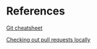 # References

[Git cheatsheet](https://gist.github.com/LeCoupa/122b12050f5fb267e75f)

[Checking out pull requests locally](https://help.github.com/articles/checking-out-pull-requests-locally/)